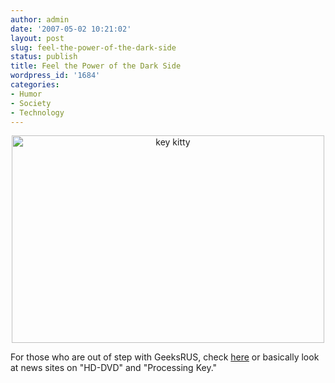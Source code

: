 ```yaml
---
author: admin
date: '2007-05-02 10:21:02'
layout: post
slug: feel-the-power-of-the-dark-side
status: publish
title: Feel the Power of the Dark Side
wordpress_id: '1684'
categories:
- Humor
- Society
- Technology
---
```


<p align="center"><a href="http://www.flickr.com/photos/albill/481568034/" title="Photo Sharing"><img src="http://farm1.static.flickr.com/198/481568034_e729958a6b_o.jpg" alt="key kitty" height="332" width="500" /></a></p><p> For those who are out of step with GeeksRUS, check <a href="http://uscpwned.blogspot.com/2007/02/holy-grail-located-hd-dvd-and-blu-ray.html">here</a> or basically look at news sites on "HD-DVD" and "Processing Key."</p>
